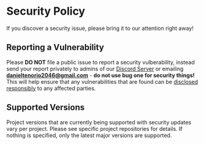 # Security Policy

If you discover a security issue, please bring it to our attention right away!

## Reporting a Vulnerability

Please **DO NOT** file a public issue to report a security vulberability, instead send your report privately to admins of our [Discord Server](https://discord.gg/vH4QXpvB) or emailing **danieltenorio2046@gmail.com** - **do not use bug one for security things!** This will help ensure that any vulnerabilities that are found can be [disclosed responsibly](https://en.wikipedia.org/wiki/Responsible_disclosure) to any affected parties.

## Supported Versions

Project versions that are currently being supported with security updates vary per project. Please see specific project repositories for details. If nothing is specified, only the latest major versions are supported.
